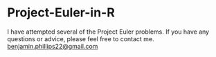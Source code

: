 # Project-Euler-in-R

I have attempted several of the Project Euler problems.
If you have any questions or advice, please feel free to contact me.
benjamin.phillips22@gmail.com

